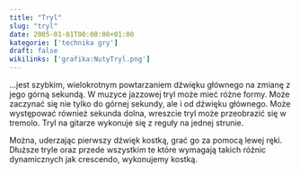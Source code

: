 ```yaml
---
title: "Tryl"
slug: "tryl"
date: 2005-01-01T00:00:00+01:00
kategorie: ['technika gry']
draft: false
wikilinks: ['grafika:NutyTryl.png']
---
```

...jest szybkim, wielokrotnym powtarzaniem dźwięku głównego na zmianę z
jego górną sekundą. W muzyce jazzowej tryl może mieć różne formy. Może
zaczynać się nie tylko do górnej sekundy, ale i od dźwięku głównego.
Może występować również sekunda dolna, wreszcie tryl może przeobrazić
się w tremolo. Tryl na gitarze wykonuje się z reguły na jednej strunie.



Można, uderzając pierwszy dźwięk kostką, grać go za pomocą lewej ręki.
Dłuższe tryle oraz przede wszystkim te które wymagają takich różnic
dynamicznych jak crescendo, wykonujemy kostką.

